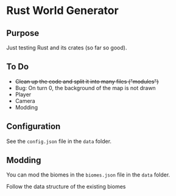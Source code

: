 # Rust World Generator

## Purpose

Just testing Rust and its crates (so far so good).

## To Do

* ~~Clean up the code and split it into many files ("modules")~~
* Bug: On turn 0, the background of the map is not drawn
* Player
* Camera
* Modding

## Configuration

See the `config.json` file in the `data` folder.

## Modding

You can mod the biomes in the `biomes.json` file in the `data` folder.

Follow the data structure of the existing biomes
